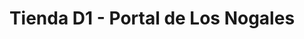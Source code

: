 ---
title: "Tienda D1 - Portal de Los Nogales"
url: /soledad/tienda-d1-portal-de-los-nogales/
shop: Supermarkt
---